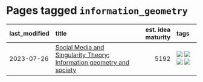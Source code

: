 # Pages tagged `information_geometry`

|last_modified|title|est. idea maturity|tags
|:---|:---|---:|:---|
|2023-07-26|[Social Media and Singularity Theory: Information geometry and society](../social_singularities.md)|5192|[![](https://img.shields.io/badge/tag-alignment-50c04b)](../tags/alignment.md) [![](https://img.shields.io/badge/tag-information_geometry-e168be)](../tags/information_geometry.md) [![](https://img.shields.io/badge/tag-philosophy-b08442)](../tags/philosophy.md) [![](https://img.shields.io/badge/tag-publication-96f12e)](../tags/publication.md)|